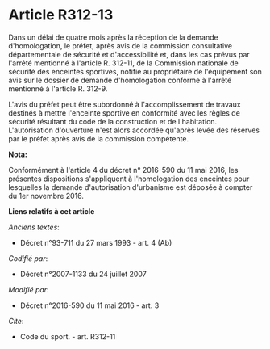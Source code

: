 # Article R312-13

Dans un délai de quatre mois après la réception de la demande d'homologation, le préfet, après avis de la commission
consultative départementale de sécurité et d'accessibilité et, dans les cas prévus par l'arrêté mentionné à l'article R.
312-11, de la Commission nationale de sécurité des enceintes sportives, notifie au propriétaire de l'équipement son avis sur
le dossier de demande d'homologation conforme à l'arrêté mentionné à l'article R. 312-9.

L'avis du préfet peut être subordonné à l'accomplissement de travaux destinés à mettre l'enceinte sportive en conformité avec
les règles de sécurité résultant du code de la construction et de l'habitation. L'autorisation d'ouverture n'est alors
accordée qu'après levée des réserves par le préfet après avis de la commission compétente.

**Nota:**

Conformément à l'article 4 du décret n° 2016-590 du 11 mai 2016, les présentes dispositions s'appliquent à l'homologation des
enceintes pour lesquelles la demande d'autorisation d'urbanisme est déposée à compter du 1er novembre 2016.

**Liens relatifs à cet article**

_Anciens textes_:

  - Décret n°93-711 du 27 mars 1993 - art. 4 (Ab)

_Codifié par_:

  - Décret n°2007-1133 du 24 juillet 2007

_Modifié par_:

  - Décret n°2016-590 du 11 mai 2016 - art. 3

_Cite_:

  - Code du sport. - art. R312-11
